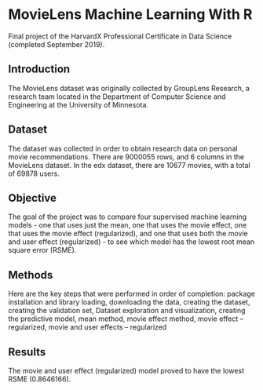 # MovieLens Machine Learning With R

Final project of the HarvardX Professional Certificate in Data Science (completed September 2019).

## Introduction
The MovieLens dataset was originally collected by GroupLens Research, a research team located in the Department of Computer Science and Engineering at the University of Minnesota. 

## Dataset
The dataset was collected in order to obtain research data on personal movie recommendations. There are 9000055 rows, and 6 columns in the MovieLens dataset. In the edx dataset, there are 10677 movies, with a total of 69878 users. 

## Objective
The goal of the project was to compare four supervised machine learning models - one that uses just the mean, one that uses the movie effect, one that uses the movie effect (regularized), and one that uses both the movie and user effect (regularized) - to see which model has the lowest root mean square error (RSME).

## Methods
Here are the key steps that were performed in order of completion: package installation and library loading, downloading the data, creating the dataset, creating the validation set, Dataset exploration and visualization, creating the predictive model, mean method, movie effect method, movie effect – regularized, movie and user effects – regularized

## Results
The movie and user effect (regularized) model proved to have the lowest RSME (0.8646166).
